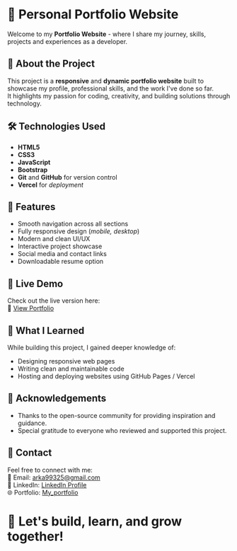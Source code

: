 # 🌟 Personal Portfolio Website

Welcome to my **Portfolio Website** - where I share my journey, skills, projects and experiences as a developer.


##  🧩 About the Project

This project is a **responsive** and **dynamic portfolio website** built to showcase my profile, professional skills, and the work I've done so far.  
It highlights my passion for coding, creativity, and building solutions through technology.


## 🛠️ Technologies Used

- **HTML5**  
- **CSS3**  
- **JavaScript**  
- **Bootstrap**
- **Git** and **GitHub** for version control
- **Vercel** for *deployment*


## 📂 Features

- Smooth navigation across all sections
- Fully responsive design (*mobile, desktop*)
- Modern and clean UI/UX
- Interactive project showcase
- Social media and contact links
- Downloadable resume option


## 🚀 Live Demo

Check out the live version here:  
🔗 [View Portfolio](https://portfolio-git-master-arkas-projects-809a3ce8.vercel.app)


## 🧠 What I Learned

While building this project, I gained deeper knowledge of:

- Designing responsive web pages
- Writing clean and maintainable code
- Hosting and deploying websites using GitHub Pages / Vercel


## 📢 Acknowledgements

- Thanks to the open-source community for providing inspiration and guidance.
- Special gratitude to everyone who reviewed and supported this project.


## 📝 Contact

Feel free to connect with me:  
📧 Email: arka99325@gmail.com  
🔗 LinkedIn: [LinkedIn Profile](https://www.linkedin.com/in/arka-kundu-03b2a226b/)  
🌐 Portfolio: [My_portfolio](https://portfolio-git-master-arkas-projects-809a3ce8.vercel.app)


# 🚀 Let's build, learn, and grow together!
